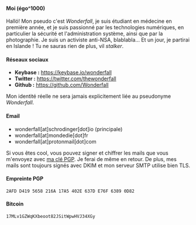 #### Moi (égo^1000)
Halló! Mon pseudo c'est *Wonderfall*, je suis étudiant en médecine en première année, et je suis passionné par les technologies numériques, en particulier la sécurité et l'administration système, ainsi que par la photographie. Je suis un activiste anti-NSA, blablabla... Et un jour, je partirai en Islande ! Tu ne sauras rien de plus, vil *stalker*.

#### Réseaux sociaux
- **Keybase :** https://keybase.io/wonderfall
- **Twitter :** https://twitter.com/thewonderfall
- **Github :** https://github.com/Wonderfall

Mon identité réelle ne sera jamais explicitement liée au pseudonyme *Wonderfall*.

#### Email
- wonderfall[at]schrodinger[dot]io (principale)
- wonderfall[at]mondedie[dot]fr
- wonderfall[at]protonmail[dot]com

Si vous êtes cool, vous pouvez signer et chiffrer les mails que vous m'envoyez avec [ma clé PGP](https://keybase.io/wonderfall/key.asc). Je ferai de même en retour. De plus, mes mails sont toujours signés avec DKIM et mon serveur SMTP utilise bien TLS.

#### Empreinte PGP
```
2AFD D419 5658 216A 17A5 402E 637D E76F 6389 0D82
```

#### Bitcoin
```
17MLv1GZWqKXbeoot82JSitWpwHVJ34XGy
```

